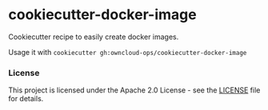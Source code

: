 # cookiecutter-docker-image

Cookiecutter recipe to easily create docker images.

Usage it with `cookiecutter gh:owncloud-ops/cookiecutter-docker-image`

### License

This project is licensed under the Apache 2.0 License - see the [LICENSE](LICENSE) file for details.
